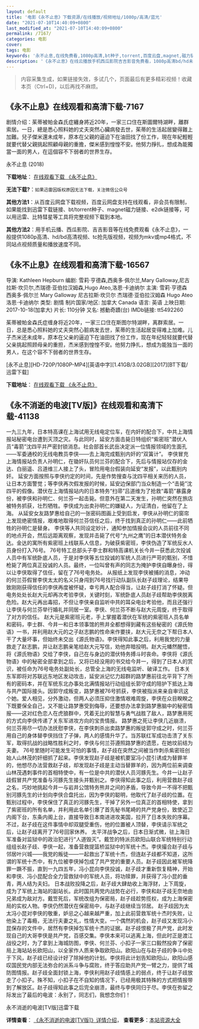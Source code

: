 ```yaml
---
layout: default
title: '电影《永不止息》下载资源/在线播放/视频地址/1080p/高清/蓝光'
date: "2021-07-10T14:40:09+0800"
last_modified_at: "2021-07-10T14:40:09+0800"
permalink: /7167/
categories: 电影
cover:
tags: 电影
keywords: '永不止息,在线免费看,1080p高清,bt种子,torrent,百度云盘,magnet,磁力链,迅雷下载资源'
description: '《永不止息》在线云播放手机西瓜影院吉吉影音免费看，1080p高清bd/hd未删减完整版和tc抢先枪版，mkv/mp4格式，附带bt/torrent种子、magnet/磁力链、百度云盘、网盘资源迅雷下载链接'
---
```


>内容采集生成，如果链接失效，多试几个，页面最后有更多精彩视频！收藏本页（Ctrl+D)，以后再找不麻烦。


## 《永不止息》在线观看和高清下载-7167

剧情介绍：茱蒂被帕金森氏症纏身將近20年，一家三口住在斯圖爾特湖畔，離群索居。一日，總是悉心照料她的丈夫突然心臟病發去世，茱蒂的生活起居變得難上加難。兒子傑米還未成年，原本在父親的逼迫下在油田找了份工作，現在年紀輕輕就要代替父親挑起照顧母親的重擔，傑米感到惶惶不安。他努力掙扎，想成為能獨當一面的男人，在這個容不下弱者的世界生存。


永不止息 (2018)

**下载地址**： [在线观看下载 《永不止息》](https://www.btbtdy.me/btdy/dy13473.html) 


**无法下载?**：`如果迅雷因版权原因无法下载，关注微信公众号 `

**其他方法1**：从百度云网盘下载视频，百度云网盘支持在线观看，非会员有限制，如果能找到迅雷下载链接、bt/torrent种子、magnet磁力链接、e2dk链接等，可以用迅雷、比特彗星等工具将完整视频下载到本地。

**其他方法2**：用手机云播、西瓜影院、吉吉影音等在线免费观看《永不止息》，一般提供1080p高清、hd/bd高清视频、tc抢先版视频，视频为mkv或mp4格式，不同站点视频质量和播放速度不同。


## 《永不止息》在线观看和高清下载-16567

导演: Kathleen Hepburn 编剧: 雪莉·亨德森,西奥多·佩尔兰,Mary Galloway,尼古拉斯·坎贝尔,杰瑞德·亚伯拉汉姆森,Hugo Ateo,洛恩·卡迪纳尔 主演: 雪莉·亨德森 西奥多·佩尔兰 Mary Galloway 尼古拉斯·坎贝尔 杰瑞德·亚伯拉汉姆森 Hugo Ateo 洛恩·卡迪纳尔 类型: 剧情 制片国家/地区: 加拿大 Canada 语言: 英语 上映日期: 2017-10-18(加拿大) 片长: 110分钟 又名: 撼動奇蹟(台) IMDb链接: tt5492260

茱蒂被帕金森氏症缠身将近20年，一家三口住在斯图尔特湖畔，离群索居。一日，总是悉心照料她的丈夫突然心脏病发去世，茱蒂的生活起居变得难上加难。儿子杰米还未成年，原本在父亲的逼迫下在油田找了份工作，现在年纪轻轻就要代替父亲挑起照顾母亲的重担，杰米感到惶惶不安。他努力挣扎，想成为能独当一面的男人，在这个容不下弱者的世界生存。


[永不止息][HD-720P/1080P-MP4][英语中字][1.41GB/3.02GB][2017][BT下载/迅雷下载]

**下载地址**： [在线观看下载 《永不止息》](https://www.btdx8.com/torrent/ybzx_2017.html) 


## 《永不消逝的电波[TV版]》在线观看和高清下载-41138

一九三九年，日本特高课在上海试用无线电定位车，在内奸的配合下，中共上海情报站秘密电台遭到灭顶之灾。与此同时，延安方面击毙日特组织“紫密班&rdquo;潜伏人员“毒箭”沈四平并严密封锁消息。社会部首长武岳决定派一位情报领域的生面孔&mdash;—军委通校的无线电教员李侠——去上海完成甄别内奸的“双簧计&rdquo;。 李侠冒充上海情报站负责人孙明仁，在锄奸队员何兰芬的配合下，先后与情报站仅存的金达、白丽遥、吕道维三人接上了头，冒险用电台假装向延安&ldquo;发报”，以此甄别内奸。 延安方面按照与李侠约定的时间，先是作势搜查与沈四平相关来历的人员，让日本方面警觉；等李侠再次假发报的时候，延安边保部门当众制造一个&ldquo;击毙”沈四平的假像。潜伏在上海情报站内的日本特务&ldquo;扫帚”吕道维为了抢救&ldquo;毒箭”暴露身份，被李侠和孙明仁、何兰芬一起击毙。但意外在第二天发生，孙明仁突然在旅店被特务抓获，壮烈牺牲。李侠成为出卖孙明仁的嫌疑人，为证清白，他留在了上海。 从延安女友路梦惠给自己的一张密码图画上受到启发，李侠从孙明仁的窗帘上发现绝密情报，艰难地取得何兰芬信任之后，终于找到真正的孙明仁&mdash;—此前牺牲的孙明仁是替身。 李侠等人共同设定妙计，通知参加情报会议的人员前往不同的地点开会，然后远距离观察，发现并击毙了代号“九州之鹰”的日本潜伏特务金达。金达的寓所有紫密班上线联系人信息，为破获紫密班，李侠伪造了军统反水人员身份打入76号。 76号特工总部头子李士群和特高课机关长今井一获悉此次投诚人员中有军统卧底人员，于是对李侠等五位投诚的军统人员进行严苛的甄别，不惜枪毙了两位真正投诚的人员。最终，一位叫曾有声的同志为掩护李侠自曝身份，得以让李侠取得了信任，留在了76号电务处。 从报纸上发现李侠被捕的消息，冲动的何兰芬假冒李侠太太的名义只身闯到76号找行动队副队长赵子歧理论，结果导致刚刚获得信任的李侠再度被怀疑，幸亏两人配合得当，让赵子歧打消了怀疑。但电务处处长赵大元却再次考验李侠，关键时刻，军统卧底人员赵子歧帮助李侠脱离危险。赵大元再出毒招，不但让李侠亲自监听中共的耳朵电台考验他，而且还强行让李侠与何兰芬举行婚礼并同居一室。李侠、何兰芬不断与赵大元周旋，终于取得了对方的信任。 赵大元是紫密班元老，手上掌握着潜伏在军统的紫密班人员名单和密码，李士群、今井一和日本领事馆的熊井全都想得到藏有这些秘密的《源氏物语》一书，并利用赵大元的之子赵志鹏的性命来作要挟，赵大元无奈之下帮日本人干了大量坏事，但始终未交出《源氏物语》。李侠得知此事之后，利用我党的力量救走了赵志鹏，并让赵志鹏亲笔给赵大元写信，劝他弃暗投明。赵大元幡然醒悟，将《源氏物语》交给了李侠，自己在与身边的潜伏特务搏斗时丧命。李侠将《源氏物语》中的秘密全部拿到之后，又将已经没用的书交给今井一，得到了日本人的赏识，被任命为76号电务处副处长，总管全上海的无线电监听、破译工作。 日本关东军即将对苏联远东地区发动攻击，延安派记忆力超群的路梦惠前往北平背下了所有的密码本，并在军统东北办事处北满情报站行动组组长郭守成的陪护下抵达上海与共产国际接头。因郭守成叛变，路梦惠被76号抓获，李侠被指派来亲自审讯这个她。爱人相见，分外激动，但两人必须压抑住激情艰难周旋，李侠在众目睽睽之下既要保全自己，又不能让路梦惠受到侮辱，还要想办法拿到路梦惠脑中的秘密情报&mdash;—这对红色恋人在虎狼群中，凭着无比的智慧与勇气战胜了敌人，路梦惠用死的方式向李侠传递了关东军进攻方向的宝贵情报。 路梦惠之死让李侠几近崩溃，何兰芬用尽一切办法抚慰李侠，在李侠刺杀出卖路梦惠的叛徒郭守成之时，何兰芬用自己的身体替李侠挡住了子弹，两人的感情升华了。当苏联红军成功击溃了关东军，取得抗战的战略性胜利之时，李侠与何兰芬遵照路梦惠的遗愿，在她坟前结为夫妻。 76号里随时可能发生可怕的事情，赵子歧在突然之间被当作刺杀紫密班创始人山林茂的奸细抓了起来。李侠发现赵子歧是被机要室冯小昆引诱成为替罪羊的，他想尽办法营救赵子歧，却发现赵子歧是主动当替罪羊的，因为两位前来调查山林茂遇刺事件的首相特使中，有一位是中共的潜伏人员河豚先生。今井一让赵子歧假冒共产党准备与河豚先生接头并甄别之。李侠得知此事之后，利用营救赵子歧之名，巧妙地挑起今井一与岩井公馆特务熊井之间的矛盾，导致今井一不得不把甄别河豚先生的计划向李侠合盘托出，因为李侠的聪明，他取代了赵子歧的位置。在甄别过程中，李侠保住了真正的河豚先生，干掉了另外一位真正的首相特使，拿到了紫密班的所有名单，并利用此名单引爆了首先秘书尾崎的共产党身份，致使近卫内阁下台，东条内阁上台，直接导致日本南进进攻美国，拉开了日本失败的序幕。 不过，赵子歧在这件事情中却双腿受重伤，他的位置被人顶替，李侠请示军统之后，让赵子歧离开了76号回家休养。 太平洋战争之后，日本日渐式微，驻上海日军准备对监狱中的政治犯进行“人道毁灭”。戴笠的特派员欧阳山联合军统特别行动组组长赵子歧、李侠一起，准备营救提篮桥监狱中的军统十杰。李侠撮合赵子歧与邻居叶兴城——我党的叛徒&mdash;—一起救出了军统十杰，但连赵子歧都不知道，这所谓的军统十杰中，有九位被李侠掉包成了共产党的重要人员。赵子歧因此被军统降罪一蹶不振，直到一九四五年，冯小昆向李侠投诚，赵子歧才重新恢复精神，开始和李侠、冯小昆配合全力营救狱中的军统人员，将功赎罪，并获得了冯小昆的垂青，两人结为夫妇。 日本战败投降之后，赵子歧大肆劫收上海浮财，上下周旋，成为了军统上海站的副站长。此时国共两党内战势在必行，李侠和赵子歧无奈地由兄弟成为敌对方。戴笠死后，军统改组为保密局，赵子歧趁势揽权，成为上海保密局的实权人物。李侠仍然潜伏在保密局中，与赵子歧继续当邻居。 赵子歧因为太太冯小昆对李侠的敬重，妒忌之心越来越严重，加上此前营救军统十杰时失败，让他染上了毒瘾，无法行夫妻之礼，性情大变。一个偶然的机会，赵子歧又发现冯小昆保存的文件中，居然有李侠掉包军统十杰的证据。赵子歧恨极了共产党，此时发现自己的大哥李侠是共产党，百感交集。李侠本来可以逃离上海，但此时正是渡江战役之时，为了拿到上海城防图，李侠、何兰芬、小扣子一家三口毅然投奔了保密局上海站站长欧阳山，以全家作人质来争取欧阳山。欧阳山在与赵子歧的争斗中处于下风，赵子歧已经设计好了除掉他的计划。李侠将此计划告知欧阳山，欧阳山感叹国民党内部无法弥合的派系斗争与腐败，终于答应助共产党一臂之力，提供了城防图情报。赵子歧全面封锁上海，李侠利用赵子歧情感上的弱点，终于让赵子歧放走了小扣子。殊不知，小扣子在不自知的情况下，已经用极其特殊的方式把情报带到了解放区。赵子歧得知此事之后完全崩溃，最终与李侠同归于尽。李侠在弥留之际发出了最后的电波：永别了，同志们，我想念你们！<br />


永不消逝的电波[TV版]迅雷下载

**详情查看**： [《永不消逝的电波[TV版]》详情介绍](/movie/41138/)， **查看更多**：[本站资源大全](/movie/t/all/)

